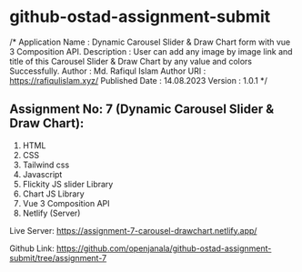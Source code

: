 # github-ostad-assignment-submit
 /*
 Application Name : Dynamic Carousel Slider  & Draw Chart form with vue 3 Composition API.
 Description      : User can add any image by image link and title of this Carousel Slider & Draw Chart by any value and colors Successfully.
 Author           : Md. Rafiqul Islam 
 Author URI       : https://rafiqulislam.xyz/
 Published Date   : 14.08.2023
 Version          : 1.0.1
*/

## Assignment No: 7  (Dynamic Carousel Slider  & Draw Chart):
1. HTML
2. CSS
3. Tailwind css 
4. Javascript
5. Flickity JS slider Library
6. Chart JS Library
7. Vue 3 Composition API
8. Netlify (Server)

Live Server: 
https://assignment-7-carousel-drawchart.netlify.app/


Github Link: 
https://github.com/openjanala/github-ostad-assignment-submit/tree/assignment-7


